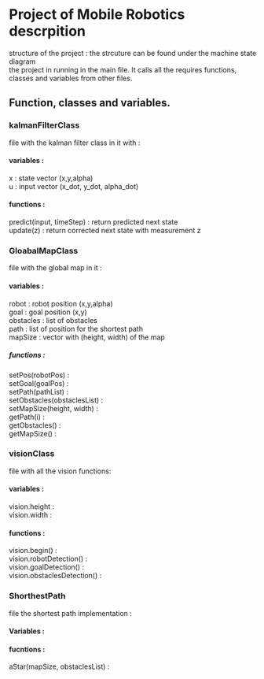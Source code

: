 # Project of Mobile Robotics descrpition
structure of the project : the strcuture can be found under the machine state diagram  
the project in running in the main file. It calls all the requires functions, classes and variables from other files.

## Function, classes and variables.
### kalmanFilterClass
file with the kalman filter class in it with :
#### variables :  
x : state vector (x,y,alpha)  
u : input vector (x_dot, y_dot, alpha_dot)  
#### functions :  
predict(input, timeStep) : return predicted next state  
update(z) : return corrected next state with measurement z  

### GloabalMapClass  
file with the global map in it :  
#### variables :  
robot : robot position (x,y,alpha)  
goal : goal position (x,y)  
obstacles : list of obstacles  
path : list of position for the shortest path  
mapSize : vector with (height, width) of the map  
##### functions :  
setPos(robotPos) :  
setGoal(goalPos) :  
setPath(pathList) :  
setObstacles(obstaclesList) :  
setMapSize(height, width) :  
getPath(i) :  
getObstacles() :  
getMapSize() :  

### visionClass  
file with all the vision functions:  
#### variables :  
vision.height :  
vision.width :  
#### functions :  
vision.begin() :  
vision.robotDetection() :  
vision.goalDetection() :  
vision.obstaclesDetection() :  

### ShorthestPath  
file the shortest path implementation :  
#### Variables :  
#### fucntions :  
aStar(mapSize, obstaclesList) :  
  
